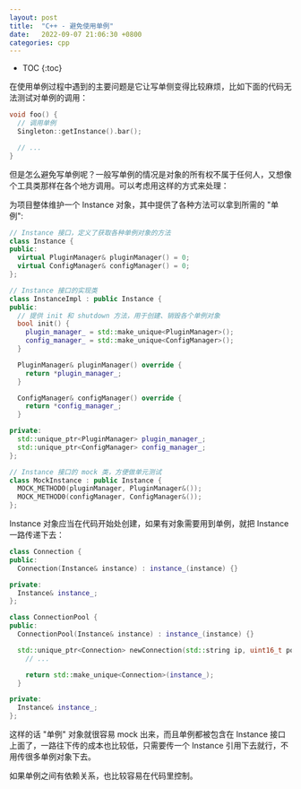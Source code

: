 ```yaml
---
layout: post
title:  "C++ - 避免使用单例"
date:   2022-09-07 21:06:30 +0800
categories: cpp
---
```


* TOC
{:toc}


在使用单例过程中遇到的主要问题是它让写单侧变得比较麻烦，比如下面的代码无法测试对单例的调用：

```cpp
void foo() {
  // 调用单例
  Singleton::getInstance().bar();

  // ...
}
```

但是怎么避免写单例呢？一般写单例的情况是对象的所有权不属于任何人，又想像个工具类那样在各个地方调用。可以考虑用这样的方式来处理：

为项目整体维护一个 Instance 对象，其中提供了各种方法可以拿到所需的 "单例":

```cpp
// Instance 接口，定义了获取各种单例对象的方法
class Instance {
public:
  virtual PluginManager& pluginManager() = 0;
  virtual ConfigManager& configManager() = 0;  
};

// Instance 接口的实现类
class InstanceImpl : public Instance {
public:
  // 提供 init 和 shutdown 方法，用于创建、销毁各个单例对象
  bool init() {
    plugin_manager_ = std::make_unique<PluginManager>();
    config_manager_ = std::make_unique<ConfigManager>();
  }

  PluginManager& pluginManager() override {
    return *plugin_manager_;
  }

  ConfigManager& configManager() override {
    return *config_manager_;
  }

private:
  std::unique_ptr<PluginManager> plugin_manager_;
  std::unique_ptr<ConfigManager> config_manager_;
};

// Instance 接口的 mock 类，方便做单元测试
class MockInstance : public Instance {
  MOCK_METHOD0(pluginManager, PluginManager&());
  MOCK_METHOD0(configManager, ConfigManager&());
};
```

Instance 对象应当在代码开始处创建，如果有对象需要用到单例，就把 Instance 一路传递下去：

```cpp
class Connection {
public:
  Connection(Instance& instance) : instance_(instance) {}

private:
  Instance& instance_;
};

class ConnectionPool {
public:
  ConnectionPool(Instance& instance) : instance_(instance) {}

  std::unique_ptr<Connection> newConnection(std::string ip, uint16_t port) {
    // ...

    return std::make_unique<Connection>(instance_);
  }

private:
  Instance& instance_;
};
```

这样的话 "单例" 对象就很容易 mock 出来，而且单例都被包含在 Instance 接口上面了，一路往下传的成本也比较低，只需要传一个 Instance 引用下去就行，不用传很多单例对象下去。

如果单例之间有依赖关系，也比较容易在代码里控制。